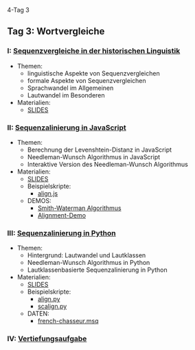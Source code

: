 4-Tag 3

## Tag 3: Wortvergleiche

### I: [Sequenzvergleiche in der historischen Linguistik](sitzung-3-1.html)

* Themen:
    - linguistische Aspekte von Sequenzvergleichen
    - formale Aspekte von Sequenzvergleichen
    - Sprachwandel im Allgemeinen
    - Lautwandel im Besonderen
* Materialien:
    - [SLIDES](slides/sitzung-3-1.html)


### II: [Sequenzalinierung in JavaScript](sitzung-3-2.html)
* Themen:
    - Berechnung der Levenshtein-Distanz in JavaScript
    - Needleman-Wunsch Algorithmus in JavaScript
    - Interaktive Version des Needleman-Wunsch Algorithmus
* Materialien:
    - [SLIDES](slides/sitzung-3-2.html)
    - Beispielskripte:
        - [align.js](https://github.com/LinguList/pyjs-seminar/blob/master/website/code/align.js)
    - DEMOS:
        - [Smith-Waterman Algorithmus](demos/wf-demo.html)
        - [Alignment-Demo](demos/alignment-demo.html)

### III: [Sequenzalinierung in Python](sitzung-3-3.html)
* Themen:
    - Hintergrund: Lautwandel und Lautklassen
    - Needleman-Wunsch Algorithmus in Python
    - Lautklassenbasierte Sequenzalinierung in Python
* Materialien:
    - [SLIDES](slides/sitzung-3-3.html)
    - Beispielskripte:
        - [align.py](https://github.com/LinguList/pyjs-seminar/blob/master/website/code/scalign.py)
        - [scalign.py](https://github.com/LinguList/pyjs-seminar/blob/master/website/code/scalign.py)
    - DATEN:
         - [french-chasseur.msq](https://github.com/LinguList/pyjs-seminar/blob/master/website/code/data/french-chasseur.msq)

### IV: [Vertiefungsaufgabe](sitzung-3-4.html)

